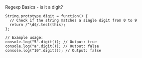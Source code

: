 Regexp Basics - is it a digit?

    String.prototype.digit = function() {
      // Check if the string matches a single digit from 0 to 9
      return /^\d$/.test(this);
    };
    
    // Example usage:
    console.log("5".digit()); // Output: true
    console.log("a".digit()); // Output: false
    console.log("10".digit()); // Output: false
